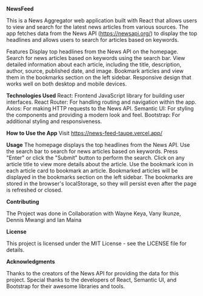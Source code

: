 **NewsFeed**

This is a News Aggregator web application built with React that allows users to view and search for the latest news articles from various sources. The app fetches data from the News API (https://newsapi.org/) to display the top headlines and allows users to search for articles based on keywords.

Features
Display top headlines from the News API on the homepage.
Search for news articles based on keywords using the search bar.
View detailed information about each article, including the title, description, author, source, published date, and image.
Bookmark articles and view them in the bookmarks section on the left sidebar.
Responsive design that works well on both desktop and mobile devices.

**Technologies Used**
React: Frontend JavaScript library for building user interfaces.
React Router: For handling routing and navigation within the app.
Axios: For making HTTP requests to the News API.
Semantic UI: For styling the components and providing a modern look and feel.
Bootstrap: For additional styling and responsiveness.

**How to Use the App**
Visit https://news-feed-taupe.vercel.app/

**Usage**
The homepage displays the top headlines from the News API.
Use the search bar to search for news articles based on keywords. Press "Enter" or click the "Submit" button to perform the search.
Click on any article title to view more details about the article.
Use the bookmark icon in each article card to bookmark an article. Bookmarked articles will be displayed in the bookmarks section on the left sidebar.
The bookmarks are stored in the browser's localStorage, so they will persist even after the page is refreshed or closed.


**Contributing**


The Project was done in Collaboration with Wayne Keya, Vany Ikunze, Dennis Mwangi and Ian Maina

**License**


This project is licensed under the MIT License - see the LICENSE file for details.

**Acknowledgments**


Thanks to the creators of the News API for providing the data for this project.
Special thanks to the developers of React, Semantic UI, and Bootstrap for their awesome libraries and tools.